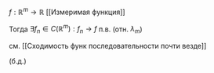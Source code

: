 $f:\mathbb{R}^{m}\to \mathbb{R}$ [[Измеримая функция]]

Тогда $\exists f_{n}\in C(\mathbb{R}^{m}):f_{n}\to f$ п.в. (отн. $\lambda_{m}$)

см. [[Сходимость функ последовательности почти везде]]

(б.д.)
